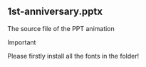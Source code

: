 ## 1st-anniversary.pptx

The source file of the PPT animation

> [!IMPORTANT]
> Please firstly install all the fonts in the folder!